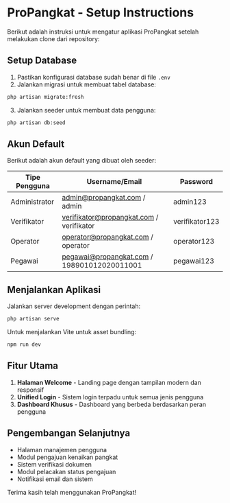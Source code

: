 # ProPangkat - Setup Instructions

Berikut adalah instruksi untuk mengatur aplikasi ProPangkat setelah melakukan clone dari repository:

## Setup Database

1. Pastikan konfigurasi database sudah benar di file `.env`
2. Jalankan migrasi untuk membuat tabel database:

```bash
php artisan migrate:fresh
```

3. Jalankan seeder untuk membuat data pengguna:

```bash
php artisan db:seed
```

## Akun Default

Berikut adalah akun default yang dibuat oleh seeder:

| Tipe Pengguna | Username/Email | Password |
|---------------|---------------|----------|
| Administrator | admin@propangkat.com / admin | admin123 |
| Verifikator | verifikator@propangkat.com / verifikator | verifikator123 |
| Operator | operator@propangkat.com / operator | operator123 |
| Pegawai | pegawai@propangkat.com / 198901012020011001 | pegawai123 |

## Menjalankan Aplikasi

Jalankan server development dengan perintah:

```bash
php artisan serve
```

Untuk menjalankan Vite untuk asset bundling:

```bash
npm run dev
```

## Fitur Utama

1. **Halaman Welcome** - Landing page dengan tampilan modern dan responsif
2. **Unified Login** - Sistem login terpadu untuk semua jenis pengguna
3. **Dashboard Khusus** - Dashboard yang berbeda berdasarkan peran pengguna

## Pengembangan Selanjutnya

- Halaman manajemen pengguna
- Modul pengajuan kenaikan pangkat
- Sistem verifikasi dokumen
- Modul pelacakan status pengajuan
- Notifikasi email dan sistem

Terima kasih telah menggunakan ProPangkat!
